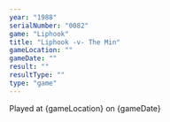 ```yaml
---
year: "1988"
serialNumber: "0082" 
game: "Liphook"
title: "Liphook -v- The Min"
gameLocation: ""
gameDate: ""
result: ""
resultType: ""
type: "game"
---
```


Played at {gameLocation} on {gameDate} 